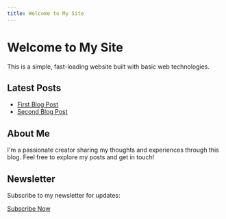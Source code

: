 ```yaml
---
title: Welcome to My Site
---
```


# Welcome to My Site

This is a simple, fast-loading website built with basic web technologies.

## Latest Posts

- [First Blog Post](/blog/first-post)
- [Second Blog Post](/blog/second-post)

## About Me

I'm a passionate creator sharing my thoughts and experiences through this blog. Feel free to explore my posts and get in touch!

## Newsletter

Subscribe to my newsletter for updates:

[Subscribe Now](#newsletter) 
